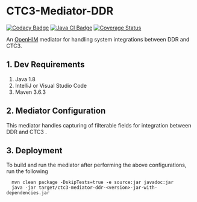 # CTC3-Mediator-DDR


[![Codacy Badge](https://api.codacy.com/project/badge/Grade/eb9fc4b8ee9849d5bd7c6a76bdb33995)](https://app.codacy.com/gh/SoftmedTanzania/ctc3-mediator-ddr?utm_source=github.com&utm_medium=referral&utm_content=SoftmedTanzania/ctc3-mediator-ddr&utm_campaign=Badge_Grade_Settings)
[![Java CI Badge](https://github.com/SoftmedTanzania/ctc3-mediator-ddr/workflows/Java%20CI%20with%20Maven/badge.svg)](https://github.com/SoftmedTanzania/ctc3-mediator-ddr/actions?query=workflow%3A%22Java+CI+with+Maven%22)
[![Coverage Status](https://coveralls.io/repos/github/SoftmedTanzania/ctc3-mediator-ddr/badge.svg?branch=development)](https://coveralls.io/github/SoftmedTanzania/ctc3-mediator-ddr?branch=development)

An [OpenHIM](http://openhim.org/) mediator for handling system integrations between DDR and CTC3.

## 1. Dev Requirements

1. Java 1.8
2. IntelliJ or Visual Studio Code
3. Maven 3.6.3

## 2. Mediator Configuration

This mediator handles capturing of filterable fields for integration between DDR and CTC3 .

## 3. Deployment

To build and run the mediator after performing the above configurations, run the following

```
  mvn clean package -DskipTests=true -e source:jar javadoc:jar
  java -jar target/ctc3-mediator-ddr-<version>-jar-with-dependencies.jar
```

